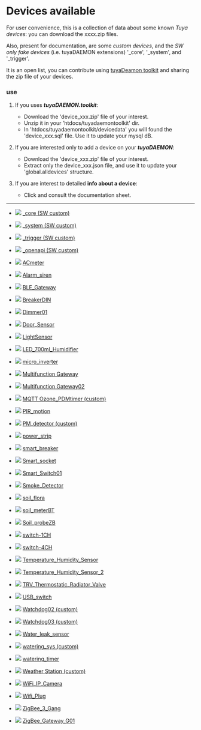 # Devices available
For user convenience, this is a collection of data about some known _Tuya devices_: you can download the xxxx.zip files.

Also, present for documentation, are some _custom devices_, and the _SW only fake devices_ (i.e. tuyaDAEMON extensions) '_core',  '_system', and '_trigger'.

It is an open list, you can contribute using [tuyaDeamon toolkit](https://github.com/msillano/tuyaDAEMON/wiki/90.-tuyaDAEMON-toolkit) and sharing the zip file of your devices.

### use
1. If you uses **_tuyaDAEMON.toolkit_**:
   - Download the 'device_xxx.zip' file of your interest. 
   - Unzip it in your 'htdocs/tuyadaemontoolkit' dir.
   - In 'htdocs/tuyadaemontoolkit/devicedata' you will found the 'device_xxx.sql' file. Use it to update your mysql dB.
   
2. If you are interested only to add a device on your **_tuyaDAEMON_**:
   - Download the 'device_xxx.zip' file of your interest. 
   - Extract only the device_xxx.json file, and use it to update your 'global.alldevices' structure.

3. If you are interest to detailed **info about a device**:
   - Click and consult the documentation sheet.
--------------------------------------------   

- ![](https://github.com/msillano/tuyaDAEMON/blob/main/pics/ico__system.jpg) [_core (SW custom)](https://github.com/msillano/tuyaDAEMON/blob/main/devices/_core/device__core.pdf) 

- ![](https://github.com/msillano/tuyaDAEMON/blob/main/pics/ico__system.jpg) [_system (SW custom)](https://github.com/msillano/tuyaDAEMON/blob/main/devices/_system/device__system.pdf) 

- ![](https://github.com/msillano/tuyaDAEMON/blob/main/pics/ico__system.jpg) [_trigger (SW custom)](https://github.com/msillano/tuyaDAEMON/blob/main/devices/_trigger/device__trigger.pdf) 

- ![](https://github.com/msillano/tuyaDAEMON/blob/main/pics/ico__system.jpg) [_openapi (SW custom)](https://github.com/msillano/tuyaDAEMON/blob/main/devices/_openapi/device__openapi.pdf) 
   
- ![](https://github.com/msillano/tuyaDAEMON/blob/main/pics/ico_ACmeter.jpg) [ACmeter](https://github.com/msillano/tuyaDAEMON/blob/main/devices/ACmeter/device_ACmeter.pdf) 

- ![](https://github.com/msillano/tuyaDAEMON/blob/main/pics/ico_Alarm_siren.jpg) [Alarm_siren](https://github.com/msillano/tuyaDAEMON/blob/main/devices/Alarm_siren/device_Alarm_siren.pdf) 

- ![](https://github.com/msillano/tuyaDAEMON/blob/main/pics/ico_BLE_Gateway.jpg) [BLE_Gateway](https://github.com/msillano/tuyaDAEMON/blob/main/devices/BLE_Gateway/device_BLE_Gateway.pdf) 

- ![](https://github.com/msillano/tuyaDAEMON/blob/main/pics/ico_BreakerDIN.jpg) [BreakerDIN](https://github.com/msillano/tuyaDAEMON/blob/main/devices/BreakerDIN/device_BreakerDIN.pdf) 

- ![](https://github.com/msillano/tuyaDAEMON/blob/main/pics/ico_dimmer01.png) [Dimmer01](https://github.com/msillano/tuyaDAEMON/blob/main/devices/dimmer01/device_dimmer01.pdf) 

- ![](https://github.com/msillano/tuyaDAEMON/blob/main/pics/ico_Door_Sensor.jpg) [Door_Sensor](https://github.com/msillano/tuyaDAEMON/blob/main/devices/Door_Sensor/device_Door_Sensor.pdf) 

- ![](https://github.com/msillano/tuyaDAEMON/blob/main/pics/ico_light-sensor.png) [LightSensor](https://github.com/msillano/tuyaDAEMON/blob/main/devices/LightSensor/device_LightSensor.pdf)
 
- ![](https://github.com/msillano/tuyaDAEMON/blob/main/pics/ico_LED_700ml_Humidifier.jpg) [LED_700ml_Humidifier](https://github.com/msillano/tuyaDAEMON/blob/main/devices/LED_700ml_Humidifier/device_LED_700ml_Humidifier.pdf) 

- ![](https://github.com/msillano/tuyaDAEMON/blob/main/pics/ico_micro_inverter.jpg) [micro_inverter](https://github.com/msillano/tuyaDAEMON/blob/main/devices/micro_inverter/device_micro_inverter.pdf) 

- ![](https://github.com/msillano/tuyaDAEMON/blob/main/pics/ico_Multifunction_Gateway.png) [Multifunction Gateway](https://github.com/msillano/tuyaDAEMON/blob/main/devices/Multifunction_Gateway/device_Multifunction_Gateway.pdf)

- ![](https://github.com/msillano/tuyaDAEMON/blob/main/pics/ico_multi_gateway02.png) [Multifunction Gateway02](https://github.com/msillano/tuyaDAEMON/blob/main/devices/Multifunction_Gateway02/device_multi_gateway02.pdf) 

- ![](https://github.com/msillano/tuyaDAEMON/blob/main/pics/ico_Ozone_PDMtimer.jpg) [MQTT Ozone_PDMtimer (custom)](https://github.com/msillano/tuyaDAEMON/blob/main/devices/Ozone_PDMtimer/device_Ozone_PDMtimer.pdf) 

- ![](https://github.com/msillano/tuyaDAEMON/blob/main/pics/ico_PIR_MOTION.jpg) [PIR_motion](https://github.com/msillano/tuyaDAEMON/blob/main/devices/PIR_motion/device_PIR_motion.pdf) 

- ![](https://github.com/msillano/tuyaDAEMON/blob/main/pics/ico_PM_detector.jpg) [PM_detector (custom)](https://github.com/msillano/tuyaDAEMON/blob/main/devices/PM_detector/device_PM_detector.pdf) 

- ![](https://github.com/msillano/tuyaDAEMON/blob/main/pics/ico_power_strip.jpg) [power_strip](https://github.com/msillano/tuyaDAEMON/blob/main/devices/power_strip/device_power_strip.pdf) 

- ![](https://github.com/msillano/tuyaDAEMON/blob/main/pics/ico_smart_breaker.jpg) [smart_breaker](https://github.com/msillano/tuyaDAEMON/blob/main/devices/smart_breaker/device_smart_breaker.pdf) 
 
- ![](https://github.com/msillano/tuyaDAEMON/blob/main/pics/ico_Smart_socket.jpg) [Smart_socket](https://github.com/msillano/tuyaDAEMON/blob/main/devices/Smart_socket/device_Smart_socket.pdf) 

- ![](https://github.com/msillano/tuyaDAEMON/blob/main/pics/ico_Smart_Switch01.jpg) [Smart_Switch01](https://github.com/msillano/tuyaDAEMON/blob/main/devices/Smart_Switch01/device_Smart_Switch01.pdf) 

- ![](https://github.com/msillano/tuyaDAEMON/blob/main/pics/ico_Smoke_Detector.jpg) [Smoke_Detector](https://github.com/msillano/tuyaDAEMON/blob/main/devices/Smoke_Detector/device_Smoke_Detector.pdf)

- ![](https://github.com/msillano/tuyaDAEMON/blob/main/pics/ico_mi_flora.jpg) [soil_flora](https://github.com/msillano/tuyaDAEMON/blob/main/devices/soil_flora/device_soil_flora.pdf) 

- ![](https://github.com/msillano/tuyaDAEMON/blob/main/pics/ico_soil_meterBT.png) [soil_meterBT](https://github.com/msillano/tuyaDAEMON/blob/main/devices/soil_meterBT/device_soil_meterBT.pdf)

- ![](https://github.com/msillano/tuyaDAEMON/blob/main/pics/ico_Soil_probeZB.png) [Soil_probeZB](https://github.com/msillano/tuyaDAEMON/blob/main/devices/Soil_probeZB/device_Soil_probeZB.pdf) 


- ![](https://github.com/msillano/tuyaDAEMON/blob/main/pics/ico_switch-1CH.jpg) [switch-1CH](https://github.com/msillano/tuyaDAEMON/blob/main/devices/switch-1CH/device_switch-1CH.pdf) 

- ![](https://github.com/msillano/tuyaDAEMON/blob/main/pics/ico_switch-4CH.jpg) [switch-4CH](https://github.com/msillano/tuyaDAEMON/blob/main/devices/switch-4CH/device_switch-4CH.pdf) 

- ![](https://github.com/msillano/tuyaDAEMON/blob/main/pics/ico_Temperature_Humidity_Sensor.jpg) [Temperature_Humidity_Sensor](https://github.com/msillano/tuyaDAEMON/blob/main/devices/Temperature_Humidity_Sensor/device_Temperature_Humidity_Sensor.pdf)

- ![](https://github.com/msillano/tuyaDAEMON/blob/main/pics/ico_Temperature_Humidity_Sensor_2.jpg) [Temperature_Humidity_Sensor_2](https://github.com/msillano/tuyaDAEMON/blob/main/devices/Temperature_Humidity_Sensor_2/device_Temperature_Humidity_Sensor_2.pdf) 

- ![](https://github.com/msillano/tuyaDAEMON/blob/main/pics/ico_TRV_Thermostatic_Radiator_Valve.jpg) [TRV_Thermostatic_Radiator_Valve](https://github.com/msillano/tuyaDAEMON/blob/main/devices/TRV_Thermostatic_Radiator_Valve/device_TRV_Thermostatic_Radiator_Valve.pdf) 

- ![](https://github.com/msillano/tuyaDAEMON/blob/main/pics/ico_USB_switch.png) [USB_switch](https://github.com/msillano/tuyaDAEMON/blob/main/devices/USB_switch/device_USB_switch.pdf)
 
- ![](https://github.com/msillano/tuyaDAEMON/blob/main/pics/ico_Watchdog02.png) [Watchdog02 (custom)](https://github.com/msillano/tuyaDAEMON/blob/main/devices/Watchdog02/device_Watchdog02.pdf)
 
- ![](https://github.com/msillano/tuyaDAEMON/blob/main/pics/ico_Watchdog02.png) [Watchdog03 (custom)](https://github.com/msillano/tuyaDAEMON/blob/main/devices/Watchdog03/device_Watchdog03.pdf)

- ![](https://github.com/msillano/tuyaDAEMON/blob/main/pics/ico_Water_leak_sensor.jpg) [Water_leak_sensor](https://github.com/msillano/tuyaDAEMON/blob/main/devices/Water_leak_sensor/device_Water_leak_sensor.pdf) 

- ![](https://github.com/msillano/tuyaDAEMON/blob/main/pics/ico_watering_sys.jpg) [watering_sys (custom)](https://github.com/msillano/tuyaDAEMON/blob/main/devices/watering_sys/device_watering_sys.pdf)

- ![](https://github.com/msillano/tuyaDAEMON/blob/main/pics/ico_watering_timer.png) [watering_timer](https://github.com/msillano/tuyaDAEMON/blob/main/devices/watering_timer/device_watering_timer.pdf)

- ![](https://github.com/msillano/tuyaDAEMON/blob/main/pics/ico_Auriol_IAN_114435.jpg) [Weather Station (custom)](https://github.com/msillano/tuyaDAEMON/blob/main/devices/433%20gateway/device_Auriol_IAN_114435.pdf) 


- ![](https://github.com/msillano/tuyaDAEMON/blob/main/pics/ico_WiFi_IP_Camera.jpg) [WiFi_IP_Camera](https://github.com/msillano/tuyaDAEMON/blob/main/devices/WiFi_IP_Camera/device_WiFi_IP_Camera.pdf) 

- ![](https://github.com/msillano/tuyaDAEMON/blob/main/pics/ico_Wifi_Plug.jpg) [Wifi_Plug](https://github.com/msillano/tuyaDAEMON/blob/main/devices/Wifi_Plug/device_Wifi_Plug.pdf) 

- ![](https://github.com/msillano/tuyaDAEMON/blob/main/pics/ico_ZigBee_3_Gang.jpg) [ZigBee_3_Gang](https://github.com/msillano/tuyaDAEMON/blob/main/devices/ZigBee_3_Gang/device_ZigBee_3_Gang.pdf) 

- ![](https://github.com/msillano/tuyaDAEMON/blob/main/pics/ico_ZigBee_Gateway_1.png) [ZigBee_Gateway_G01](https://github.com/msillano/tuyaDAEMON/blob/main/devices/ZigBee_Gateway_G01/device_ZigBee_Gateway_G01.pdf) 
